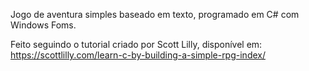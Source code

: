 Jogo de aventura simples baseado em texto, programado em C# com Windows Foms.

Feito seguindo o tutorial criado por Scott Lilly, disponível em: https://scottlilly.com/learn-c-by-building-a-simple-rpg-index/
